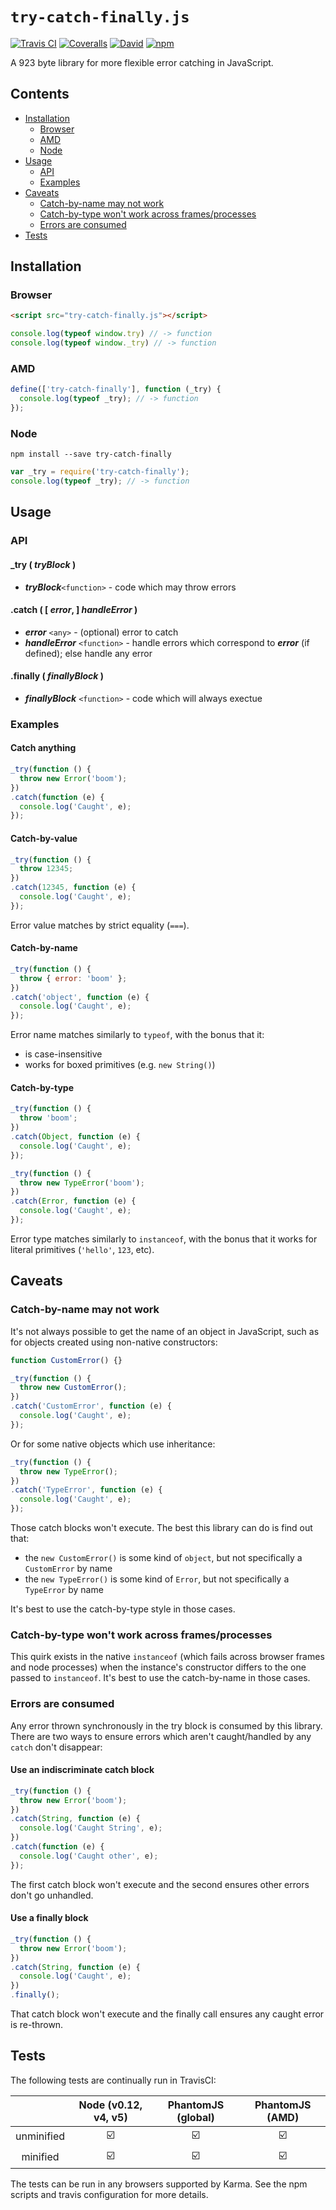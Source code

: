 # `try-catch-finally.js`

[![Travis CI](https://img.shields.io/travis/c24w/try-catch-finally.js.svg?style=flat-square)](https://travis-ci.org/c24w/try-catch-finally.js 'Build')
[![Coveralls](https://img.shields.io/coveralls/c24w/try-catch-finally.js.svg?style=flat-square)](https://coveralls.io/github/c24w/try-catch-finally.js 'Coverage')
[![David](https://img.shields.io/david/c24w/try-catch-finally.js.svg?style=flat-square)](https://david-dm.org/c24w/try-catch-finally.js 'Dependencies')
[![npm](https://img.shields.io/npm/v/try-catch-finally.svg?style=flat-square)](https://www.npmjs.com/package/try-catch-finally 'npm')

A [](size)923 byte[](size) library for more flexible error catching in JavaScript.

<!-- START doctoc generated TOC please keep comment here to allow auto update -->
<!-- DON'T EDIT THIS SECTION, INSTEAD RE-RUN doctoc TO UPDATE -->
## Contents

- [Installation](#installation)
  - [Browser](#browser)
  - [AMD](#amd)
  - [Node](#node)
- [Usage](#usage)
  - [API](#api)
  - [Examples](#examples)
- [Caveats](#caveats)
  - [Catch-by-name may not work](#catch-by-name-may-not-work)
  - [Catch-by-type won't work across frames/processes](#catch-by-type-wont-work-across-framesprocesses)
  - [Errors are consumed](#errors-are-consumed)
- [Tests](#tests)

<!-- END doctoc generated TOC please keep comment here to allow auto update -->

## Installation

### Browser

```html
<script src="try-catch-finally.js"></script>
```
```javascript
console.log(typeof window.try) // -> function
console.log(typeof window._try) // -> function
```

### AMD

```javascript
define(['try-catch-finally'], function (_try) {
  console.log(typeof _try); // -> function
});
```

### Node

```shell
npm install --save try-catch-finally
```
```javascript
var _try = require('try-catch-finally');
console.log(typeof _try); // -> function
```

## Usage

### API

#### \_try ( _tryBlock_ )
* _**tryBlock**_`<function>` - code which may throw errors

#### .catch ( [ _error_, ] _handleError_ )
* _**error**_ `<any>` - (optional) error to catch
* _**handleError**_ `<function>` - handle errors which correspond to _**error**_ (if defined); else handle any error

#### .finally ( _finallyBlock_ )
* _**finallyBlock**_ `<function>` - code which will always exectue

### Examples

#### Catch anything
```javascript
_try(function () {
  throw new Error('boom');
})
.catch(function (e) {
  console.log('Caught', e);
});
```

#### Catch-by-value
```javascript
_try(function () {
  throw 12345;
})
.catch(12345, function (e) {
  console.log('Caught', e);
});
```
Error value matches by strict equality (`===`).

#### Catch-by-name
```javascript
_try(function () {
  throw { error: 'boom' };
})
.catch('object', function (e) {
  console.log('Caught', e);
});
```
Error name matches similarly to `typeof`, with the bonus that it:
- is case-insensitive
- works for boxed primitives (e.g. `new String()`)

#### Catch-by-type
```javascript
_try(function () {
  throw 'boom';
})
.catch(Object, function (e) {
  console.log('Caught', e);
});

_try(function () {
  throw new TypeError('boom');
})
.catch(Error, function (e) {
  console.log('Caught', e);
});
```
Error type matches similarly to `instanceof`, with the bonus that it works for literal primitives (`'hello'`, `123`, etc).

## Caveats

### Catch-by-name may not work
It's not always possible to get the name of an object in JavaScript, such as for objects created using non-native constructors:
```javascript
function CustomError() {}

_try(function () {
  throw new CustomError();
})
.catch('CustomError', function (e) {
  console.log('Caught', e);
});
```
Or for some native objects which use inheritance:
```javascript
_try(function () {
  throw new TypeError();
})
.catch('TypeError', function (e) {
  console.log('Caught', e);
});
```
Those catch blocks won't execute. The best this library can do is find out that:
- the `new CustomError()` is some kind of `object`, but not specifically a `CustomError` by name
- the `new TypeError()` is some kind of `Error`, but not specifically a `TypeError` by name

It's best to use the catch-by-type style in those cases.

### Catch-by-type won't work across frames/processes
This quirk exists in the native `instanceof` (which fails across browser frames and node processes) when the instance's constructor differs to the one passed to `instanceof`. It's best to use the catch-by-name in those cases.

### Errors are consumed
Any error thrown synchronously in the try block is consumed by this library.  There are two ways to ensure errors which aren't caught/handled by any `catch` don't disappear:

#### Use an indiscriminate catch block
```javascript
_try(function () {
  throw new Error('boom');
})
.catch(String, function (e) {
  console.log('Caught String', e);
})
.catch(function (e) {
  console.log('Caught other', e);
});
```
The first catch block won't execute and the second ensures other errors don't go unhandled.

#### Use a finally block
```javascript
_try(function () {
  throw new Error('boom');
})
.catch(String, function (e) {
  console.log('Caught', e);
})
.finally();
```
That catch block won't execute and the finally call ensures any caught error is re-thrown.

## Tests
The following tests are continually run in TravisCI:

|            | Node (v0.12, v4, v5) | PhantomJS (global) | PhantomJS (AMD) |
|:----------:|:--------------------:|:------------------:|:---------------:|
| unminified |          ☑️          |          ☑️         |       ☑️        |
|  minified  |          ☑️          |          ☑️         |       ☑️        |

The tests can be run in any browsers supported by Karma. See the npm scripts and travis configuration for more details.
